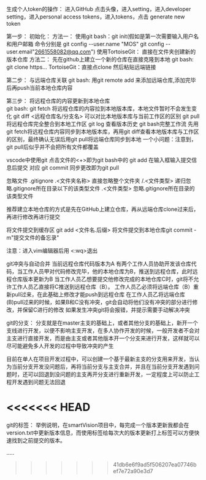生成个人token的操作：
进入GitHub
点击头像，进入setting，进入developer setting，进入personal access tokens，进入tokens，点击 generate new token 

第一步：
    初始化：
        方法一：
            使用git bash：git init(假如是第一次需要输入用户名和用户邮箱 命令分别是 git config --user.name "MOS" git config --user.email"2661558082@qq.com")
            使用TortoiseGit：  直接在文件夹创建新的版本仓库
        方法二：
            先在github上建立一个新的仓库在直接克隆到本地 
            git bash: git clone https... 
            TortoiseGit：直接点clone 然后粘贴远端链接
            

第二步：
与远端仓库关联
    git bash: 用git remote add <name> <url>来添加远端仓库,添加完毕后再push当前本地仓库内容

第三步：
将远程仓库的内容更新到本地仓库  
    git bash: git fetch 将远程仓库的内容拉到本地版本库，本地文件暂时不会发生变化
              git diff <远程仓库名/分支名> 可以对比本地版本库与当前工作区的区别
              git pull 将远程仓库完全整合到本地工作区
              git log  查看版本历史
    git bash完整工作流 先用 git fetch将远程仓库内容同步到本地版本库，再用git diff查看本地版本库与工作区的区别，最终确认无误后用git pull将远端仓库同步到本地
    一个小问题：注意到，git pull后似乎并不会把所有文件都覆盖



vscode中使用git
点击文件的<+>即为git bash中的 git add 
在输入框输入提交信息后提交 对应 git commit
同步更改即为git pull

忽略文件 .gitignore
.<文件夹名称> 直接忽略整个文件夹
/.<文件类型>  递归忽略.gitignore所在目录以下的该类型文件
.<文件类型>   忽略.gitignore所在目录的该类型文件  

推荐建立本地仓库的方式是先在GitHub上建立仓库，再从远端仓库clone过来后，再进行修改再进行提交

将文件提交到缓存区 git add <文件名.后缀>   将文件提交到本地仓库git commit -m"提交文件的备忘录"

注意：进入vim编辑器后用 <:wq>退出 

git冲突与自动合并
当前远程仓库代码版本为A 有两个工作人员协助开发该仓库代码，当工作人员甲对代码修改完毕，他的本地仓库为B，推送到远程仓库，此时远程仓库版本更新为B
当工作人员乙想要提交他修改完成的本地仓库C时，git将不允许工作人员乙直接将C推送到远程仓库（B）。
工作人员乙必须将远端仓库（B）重新pull过来，在此基础上修改才能push到远程仓库
在工作人员乙将远端仓库(B)pull过来的时候，如果B和C没有冲突，git会自动将他们没有冲突的部分进行修改，并保留C进行的修改
如果发生冲突git将会报错，并提示需要手动解决冲突


git的分支：
分支就是在master主支的基础上，或者其他分支的基础上，新开一个支线进行开发，以便不影响主支开发，在多人协作开发的时候，一般开发者不会对主支进行直接开发，而是由主支或者其他版本开一个分支来进行开发，这样就可以尽可能避免多人开发的过程中导致冲突的产生

目前在单人在项目开发过程中，可以创建一个基于最新主支的分支用来开发，当认为当前分支开发没问题后，再将当前分支与主支合并，并且在当前分支开发遇到问题时，还可以回退到没问题的主支再开分支进行重新开发，一定程度上可以防止工程开发遇到问题无法回退

<<<<<<< HEAD
=======
git的标签：
举例说明，在smartVision项目中，每完成一个版本更新我都会在version.txt中更新版本信息，而使用标签给每次大的版本更新打上标签可以方便快速找到之前提交的版本。

.....
>>>>>>> 41db6e6f9ad5f506207ea07746bef7e72a90e3d7
